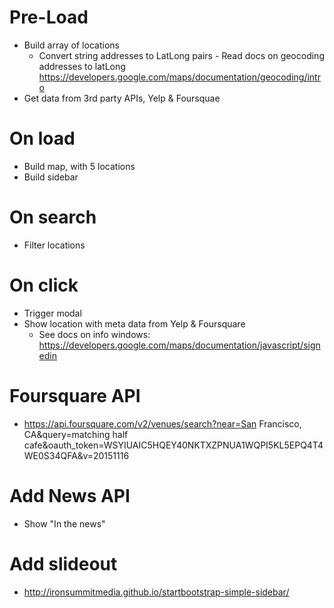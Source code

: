# Pre-Load
  - Build array of locations
    - Convert string addresses to LatLong pairs - Read docs on geocoding addresses to latLong https://developers.google.com/maps/documentation/geocoding/intro
  - Get data from 3rd party APIs, Yelp & Foursquae

# On load
  - Build map, with 5 locations
  - Build sidebar

# On search
  - Filter locations

# On click
  - Trigger modal
  - Show location with meta data from Yelp & Foursquare
    - See docs on info windows: https://developers.google.com/maps/documentation/javascript/signedin


# Foursquare API
  - https://api.foursquare.com/v2/venues/search?near=San Francisco, CA&query=matching half cafe&oauth_token=WSYIUAIC5HQEY40NKTXZPNUA1WQPI5KL5EPQ4T4WE0S34QFA&v=20151116

# Add News API
  - Show "In the news"

# Add slideout
  - http://ironsummitmedia.github.io/startbootstrap-simple-sidebar/
